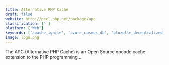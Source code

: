 ```yaml
---
title: Alternative PHP Cache
draft: false 
website: http://pecl.php.net/package/apc
classification: ['']
platform: ['Web']
keywords: ['apache_ignite', 'azure_cosmos_db', 'bluzelle_decentralized_db', 'cloudify', 'couchbase', 'gridgain_in-memory_data_fabric', 'hazelcast', 'hyperdex', 'infinispan', 'keydb', 'ncache', 'pivotal_gemfire', 'redis', 'rethinkdb', 'tarantool', 'titan_database', 'varnish', 'xap', 'xcache', 'cachelot', 'eaccelerator', 'memcached']
image: logo.png
---
```

The APC (Alternative PHP Cache) is an Open Source opcode cache extension to the PHP programming...